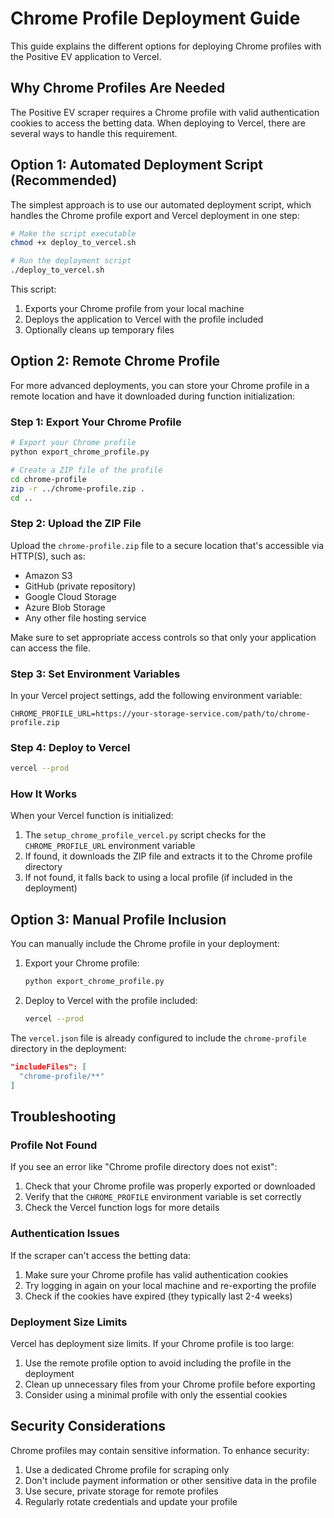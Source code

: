 # Chrome Profile Deployment Guide

This guide explains the different options for deploying Chrome profiles with the Positive EV application to Vercel.

## Why Chrome Profiles Are Needed

The Positive EV scraper requires a Chrome profile with valid authentication cookies to access the betting data. When deploying to Vercel, there are several ways to handle this requirement.

## Option 1: Automated Deployment Script (Recommended)

The simplest approach is to use our automated deployment script, which handles the Chrome profile export and Vercel deployment in one step:

```bash
# Make the script executable
chmod +x deploy_to_vercel.sh

# Run the deployment script
./deploy_to_vercel.sh
```

This script:
1. Exports your Chrome profile from your local machine
2. Deploys the application to Vercel with the profile included
3. Optionally cleans up temporary files

## Option 2: Remote Chrome Profile

For more advanced deployments, you can store your Chrome profile in a remote location and have it downloaded during function initialization:

### Step 1: Export Your Chrome Profile

```bash
# Export your Chrome profile
python export_chrome_profile.py

# Create a ZIP file of the profile
cd chrome-profile
zip -r ../chrome-profile.zip .
cd ..
```

### Step 2: Upload the ZIP File

Upload the `chrome-profile.zip` file to a secure location that's accessible via HTTP(S), such as:
- Amazon S3
- GitHub (private repository)
- Google Cloud Storage
- Azure Blob Storage
- Any other file hosting service

Make sure to set appropriate access controls so that only your application can access the file.

### Step 3: Set Environment Variables

In your Vercel project settings, add the following environment variable:

```
CHROME_PROFILE_URL=https://your-storage-service.com/path/to/chrome-profile.zip
```

### Step 4: Deploy to Vercel

```bash
vercel --prod
```

### How It Works

When your Vercel function is initialized:
1. The `setup_chrome_profile_vercel.py` script checks for the `CHROME_PROFILE_URL` environment variable
2. If found, it downloads the ZIP file and extracts it to the Chrome profile directory
3. If not found, it falls back to using a local profile (if included in the deployment)

## Option 3: Manual Profile Inclusion

You can manually include the Chrome profile in your deployment:

1. Export your Chrome profile:
   ```bash
   python export_chrome_profile.py
   ```

2. Deploy to Vercel with the profile included:
   ```bash
   vercel --prod
   ```

The `vercel.json` file is already configured to include the `chrome-profile` directory in the deployment:
```json
"includeFiles": [
  "chrome-profile/**"
]
```

## Troubleshooting

### Profile Not Found

If you see an error like "Chrome profile directory does not exist":

1. Check that your Chrome profile was properly exported or downloaded
2. Verify that the `CHROME_PROFILE` environment variable is set correctly
3. Check the Vercel function logs for more details

### Authentication Issues

If the scraper can't access the betting data:

1. Make sure your Chrome profile has valid authentication cookies
2. Try logging in again on your local machine and re-exporting the profile
3. Check if the cookies have expired (they typically last 2-4 weeks)

### Deployment Size Limits

Vercel has deployment size limits. If your Chrome profile is too large:

1. Use the remote profile option to avoid including the profile in the deployment
2. Clean up unnecessary files from your Chrome profile before exporting
3. Consider using a minimal profile with only the essential cookies

## Security Considerations

Chrome profiles may contain sensitive information. To enhance security:

1. Use a dedicated Chrome profile for scraping only
2. Don't include payment information or other sensitive data in the profile
3. Use secure, private storage for remote profiles
4. Regularly rotate credentials and update your profile 